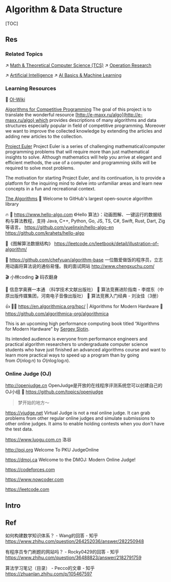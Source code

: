 # Algorithm & Data Structure

[TOC]



## Res
### Related Topics
↗ [Math & Theoretical Computer Science (TCS)](../../🧮%20Math%20&%20Theoretical%20Computer%20Science%20(TCS)/Math%20&%20Theoretical%20Computer%20Science%20(TCS).md)
↗ [Operation Research](../../🧮%20Math%20&%20Theoretical%20Computer%20Science%20(TCS)/Operations%20Research/Operation%20Research.md)

↗ [Artificial Intelligence](../../Artificial%20Intelligence/Artificial%20Intelligence.md)
↗ [AI Basics & Machine Learning](../../Artificial%20Intelligence/🗝️%20AI%20Basics%20&%20Machine%20Learning/AI%20Basics%20&%20Machine%20Learning.md)


### Learning Resources
📂 [OI-Wiki](https://oi-wiki.org)

[Algorithms for Competitive Programming](https://cp-algorithms.com)
The goal of this project is to translate the wonderful resource [http://e-maxx.ru/algo](http://e-maxx.ru/algo) which provides descriptions of many algorithms and data structures especially popular in field of competitive programming. Moreover we want to improve the collected knowledge by extending the articles and adding new articles to the collection.

[Project Euler](https://projecteuler.net)
Project Euler is a series of challenging mathematical/computer programming problems that will require more than just mathematical insights to solve. Although mathematics will help you arrive at elegant and efficient methods, the use of a computer and programming skills will be required to solve most problems.  
  
The motivation for starting Project Euler, and its continuation, is to provide a platform for the inquiring mind to delve into unfamiliar areas and learn new concepts in a fun and recreational context.

[The Algorithms](https://the-algorithms.com)
🥳 Welcome to GitHub's largest open-source algorithm library

🔥 📄 https://www.hello-algo.com
《Hello 算法》：动画图解、一键运行的数据结构与算法教程，支持 Java, C++, Python, Go, JS, TS, C#, Swift, Rust, Dart, Zig 等语言。
https://github.com/yuelinxin/hello-algo-en
https://github.com/krahets/hello-algo

📖《图解算法数据结构》
https://leetcode.cn/leetbook/detail/illustration-of-algorithm/

🤔 https://github.com/chefyuan/algorithm-base
一位酷爱做饭的程序员，立志用动画将算法说的通俗易懂。我的面试网站 http://www.chengxuchu.com/

🎬 小林coding
🎬 码农翻身

📖 信息学奥赛一本通 （科学技术文献出版社）
📖 算法竞赛进阶指南 - 李煜东（中原出版传媒集团，河南电子音像出版社）
📖 算法竞赛入门经典 - 刘汝佳（3册）

👍 👨‍💻 https://en.algorithmica.org/hpc/ | Algorithms for Modern Hardware
🚧 https://github.com/algorithmica-org/algorithmica

This is an upcoming high performance computing book titled “Algorithms for Modern Hardware” by [Sergey Slotin](http://sereja.me/).

Its intended audience is everyone from performance engineers and practical algorithm researchers to undergraduate computer science students who have just finished an advanced algorithms course and want to learn more practical ways to speed up a program than by going from $O(n\log{n})$ to $O(n\log⁡{\log⁡{n}})$.


### Online Judge (OJ)
http://openjudge.cn
OpenJudge是开放的在线程序评测系统您可以创建自己的OJ小组
🚧 https://github.com/topics/openjudge

> 梦开始的地方～

https://vjudge.net
Virtual Judge is not a real online judge. It can grab problems from other regular online judges and simulate submissions to other online judges. It aims to enable holding contests when you don't have the test data.

https://www.luogu.com.cn
洛谷

http://poj.org
Welcome To PKU JudgeOnline

https://dmoj.ca
Welcome to the DMOJ: Modern Online Judge!

https://codeforces.com

https://www.nowcoder.com

https://leetcode.com



## Intro



## Ref
如何构建数学知识体系？ - Wang的回答 - 知乎 https://www.zhihu.com/question/264252036/answer/282250948

有程序员专门刷题的网站吗？ - Rocky0429的回答 - 知乎 https://www.zhihu.com/question/36488823/answer/2182791759

算法学习笔记（目录） - Pecco的文章 - 知乎 https://zhuanlan.zhihu.com/p/105467597

